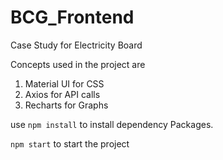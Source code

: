 # BCG_Frontend
Case Study for Electricity Board 

Concepts used in the project are 
1. Material UI for CSS
2. Axios for API calls
3. Recharts for Graphs

use `npm install` to install dependency Packages.

`npm start` to start the project
